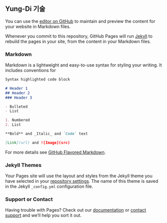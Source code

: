 ## Yung-Di 기술 

You can use the [editor on GitHub](https://github.com/Yungdi/Yungdi.github.io/edit/master/README.md) to maintain and preview the content for your website in Markdown files.

Whenever you commit to this repository, GitHub Pages will run [Jekyll](https://jekyllrb.com/) to rebuild the pages in your site, from the content in your Markdown files.

### Markdown

Markdown is a lightweight and easy-to-use syntax for styling your writing. It includes conventions for

```markdown
Syntax highlighted code block

# Header 1
## Header 2
### Header 3

- Bulleted
- List

1. Numbered
2. List

**Bold** and _Italic_ and `Code` text

[Link](url) and ![Image](src)
```

For more details see [GitHub Flavored Markdown](https://guides.github.com/features/mastering-markdown/).

### Jekyll Themes

Your Pages site will use the layout and styles from the Jekyll theme you have selected in your [repository settings](https://github.com/Yungdi/Yungdi.github.io/settings). The name of this theme is saved in the Jekyll `_config.yml` configuration file.

### Support or Contact

Having trouble with Pages? Check out our [documentation](https://help.github.com/categories/github-pages-basics/) or [contact support](https://github.com/contact) and we’ll help you sort it out.

<mxfile host="www.draw.io" modified="2019-11-22T07:27:25.069Z" agent="Mozilla/5.0 (Macintosh; Intel Mac OS X 10_14_6) AppleWebKit/537.36 (KHTML, like Gecko) Chrome/78.0.3904.97 Safari/537.36" etag="tIJoxi5KbqdbIRYhcwSA" version="12.2.9" type="github" pages="1">
  <diagram name="Page-1" id="97916047-d0de-89f5-080d-49f4d83e522f">
    <mxGraphModel dx="1426" dy="794" grid="1" gridSize="10" guides="1" tooltips="1" connect="1" arrows="1" fold="1" page="1" pageScale="1.5" pageWidth="1169" pageHeight="827" background="#ffffff" math="0" shadow="0">
      <root>
        <mxCell id="0"/>
        <mxCell id="1" parent="0"/>
        <mxCell id="Gr3s9tRPsxVrafdJNDCz-60" value="" style="edgeStyle=orthogonalEdgeStyle;rounded=0;orthogonalLoop=1;jettySize=auto;html=1;" edge="1" parent="1" source="2" target="Gr3s9tRPsxVrafdJNDCz-59">
          <mxGeometry relative="1" as="geometry"/>
        </mxCell>
        <mxCell id="2" value="programming study" style="rounded=1;fillColor=#10739E;strokeColor=none;shadow=1;gradientColor=none;fontStyle=1;fontColor=#FFFFFF;fontSize=14;" parent="1" vertex="1">
          <mxGeometry x="672" y="205.5" width="200" height="60" as="geometry"/>
        </mxCell>
        <mxCell id="Gr3s9tRPsxVrafdJNDCz-59" value="java" style="rounded=1;fillColor=#10739E;strokeColor=none;shadow=1;gradientColor=none;fontStyle=1;fontColor=#FFFFFF;fontSize=14;" vertex="1" parent="1">
          <mxGeometry x="672" y="345.5" width="200" height="60" as="geometry"/>
        </mxCell>
      </root>
    </mxGraphModel>
  </diagram>
</mxfile>
